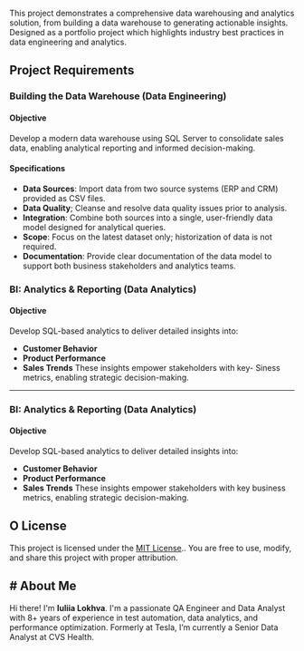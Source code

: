 This project demonstrates a comprehensive data warehousing and analytics solution, from building a data warehouse to generating actionable insights. Designed as a portfolio project which highlights industry best practices in data engineering and analytics.

## Project Requirements
### Building the Data Warehouse (Data Engineering)

#### Objective
Develop a modern data warehouse using SQL Server to consolidate sales data, enabling analytical reporting and informed decision-making.

#### Specifications
-   **Data Sources**: Import data from two source systems (ERP and CRM) provided as CSV files.
-   **Data Quality**; Cleanse and resolve data quality issues prior to analysis.
-   **Integration**: Combine both sources into a single, user-friendly data model designed for analytical queries.
-   **Scope**: Focus on the latest dataset only; historization of data is not required.
-   **Documentation**: Provide clear documentation of the data model to support both business stakeholders and analytics teams.

### BI: Analytics & Reporting (Data Analytics)
#### Objective
Develop SQL-based analytics to deliver detailed insights into:
-   **Customer Behavior**
-   **Product Performance**
-   **Sales Trends**
These insights empower stakeholders with key-
Siness metrics, enabling strategic decision-making.


- --
### BI: Analytics & Reporting (Data Analytics)
#### Objective
Develop SQL-based analytics to deliver detailed insights into:
- ﻿﻿**Customer Behavior**
- ﻿﻿**Product Performance**
- ﻿﻿**Sales Trends**
These insights empower stakeholders with key business metrics, enabling strategic decision-making.
## O License
This project is licensed under the [MIT License](LICENSE).. You are free to use, modify, and share this project with proper attribution.
## # About Me
Hi there! I'm **Iuliia Lokhva**. I'm a passionate QA Engineer and Data Analyst with 8+ years of experience in test automation, data analytics, and performance optimization. Formerly at Tesla, I’m currently a Senior Data Analyst at CVS Health.
